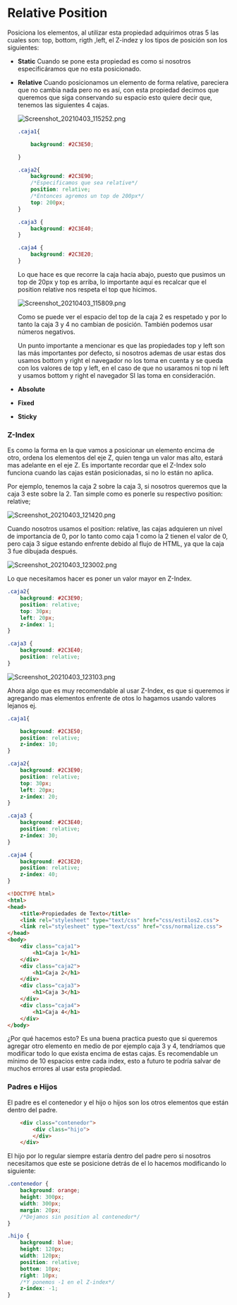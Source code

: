 # Relative Position

Posiciona los elementos, al utilizar esta propiedad adquirimos otras 5 las cuales son: top, bottom, rigth ,left, el Z-indez y los tipos de posición son los siguientes: 

- **Static** Cuando se pone esta propiedad es como si nosotros especificáramos que no esta posicionado. 

- **Relative** Cuando posicionamos un elemento de forma relative, pareciera que no cambia nada pero no es así, con esta propiedad decimos que queremos que siga conservando su espacio esto quiere decir que, tenemos las siguientes 4 cajas. 
  
  <img src="file:///home/genaro_javier/Imágenes/Screenshot_20210403_115252.png" title="" alt="Screenshot_20210403_115252.png" data-align="center">
  
  ```css
  .caja1{
  
      background: #2C3E50; 
  
  }
  
  .caja2{
      background: #2C3E90; 
      /*Especificamos que sea relative*/
      position: relative;
      /*Entonces agremos un top de 200px*/
      top: 200px; 
  }
  
  .caja3 {
      background: #2C3E40; 
  }
  
  .caja4 {
      background: #2C3E20; 
  }
  ```
  
  Lo que hace es que recorre la caja hacia abajo, puesto que pusimos un top de 20px y top es arriba, lo importante aquí es recalcar que el position relative nos respeta el top que hicimos. 
  
  <img src="file:///home/genaro_javier/Imágenes/Screenshot_20210403_115809.png" title="" alt="Screenshot_20210403_115809.png" data-align="center">
  
  Como se puede ver el espacio del top de la caja 2 es respetado y por lo tanto la caja 3 y 4 no cambian de posición. También podemos usar números negativos. 
  
  Un punto importante a mencionar es que las propiedades top y left son las más importantes por defecto, si nosotros ademas de usar estas dos usamos bottom y right el navegador no los toma en cuenta y se queda con los valores de top y left, en el caso de que no usaramos ni top ni left y usamos bottom y right el navegador SI las toma en consideración. 

- **Absolute**

- **Fixed**

- **Sticky**

### Z-Index

Es como la forma en la que vamos a posicionar un elemento encima de otro, ordena los elementos del eje Z, quien tenga un valor mas alto, estará mas adelante en el eje Z. Es importante recordar que el Z-Index solo funciona cuando las cajas están posicionadas, si no lo están no aplica. 

Por ejemplo, tenemos la caja 2 sobre la caja 3, si nosotros queremos que la caja 3 este sobre la 2. Tan simple como es ponerle su respectivo position: relative;

<img title="" src="file:///home/genaro_javier/Imágenes/Screenshot_20210403_121420.png" alt="Screenshot_20210403_121420.png" data-align="center">

Cuando nosotros usamos el position: relative, las cajas adquieren un nivel de importancia de 0, por lo tanto como caja 1 como la 2 tienen el valor de 0, pero caja 3 sigue estando enfrente debido al flujo de HTML, ya que la caja 3 fue dibujada después. 

<img src="file:///home/genaro_javier/Imágenes/Screenshot_20210403_123002.png" title="" alt="Screenshot_20210403_123002.png" data-align="center">

Lo que necesitamos hacer es poner un valor mayor en Z-Index. 

```css
.caja2{
    background: #2C3E90; 
    position: relative;
    top: 30px;
    left: 20px; 
    z-index: 1; 
}

.caja3 {
    background: #2C3E40; 
    position: relative;
}
```

<img src="file:///home/genaro_javier/Imágenes/Screenshot_20210403_123103.png" title="" alt="Screenshot_20210403_123103.png" data-align="center">

Ahora algo que es muy recomendable al usar Z-Index, es que si queremos ir agregando mas elementos enfrente de otos lo hagamos usando valores lejanos ej. 

```css
.caja1{

    background: #2C3E50; 
    position: relative;
    z-index: 10; 
}

.caja2{
    background: #2C3E90; 
    position: relative;
    top: 30px;
    left: 20px; 
    z-index: 20; 
}

.caja3 {
    background: #2C3E40; 
    position: relative;
    z-index: 30; 
}

.caja4 {
    background: #2C3E20;
    position: relative;
    z-index: 40; 
}
```

```html
<!DOCTYPE html>
<html>
<head>
    <title>Propiedades de Texto</title>
    <link rel="stylesheet" type="text/css" href="css/estilos2.css">
    <link rel="stylesheet" type="text/css" href="css/normalize.css">
</head>
<body>
    <div class="caja1">
        <h1>Caja 1</h1>
    </div>
    <div class="caja2">
        <h1>Caja 2</h1>
    </div>
    <div class="caja3">
        <h1>Caja 3</h1>
    </div>
    <div class="caja4">
        <h1>Caja 4</h1>
    </div>
</body>
```

¿Por qué hacemos esto? Es una buena practica puesto que si queremos agregar otro elemento en medio de por ejemplo caja 3 y 4, tendríamos que modificar todo lo que exista encima de estas cajas. Es recomendable un mínimo de 10 espacios entre cada index, esto a futuro te podría salvar de muchos errores al usar esta propiedad. 

### Padres e Hijos

El padre es el contenedor y el hijo o hijos son los otros elementos que están dentro del padre. 

```html
    <div class="contenedor">
        <div class="hijo">    
        </div>
    </div>
```

El hijo por lo regular siempre estaría dentro del padre pero si nosotros necesitamos que este se posicione detrás de el lo hacemos modificando lo siguiente: 

```css
.contenedor {
    background: orange; 
    height: 300px; 
    width: 300px; 
    margin: 20px;
    /*Dejamos sin position al contenedor*/
}

.hijo {
    background: blue; 
    height: 120px; 
    width: 120px; 
    position: relative;
    bottom: 10px;
    right: 10px; 
    /*Y ponemos -1 en el Z-index*/
    z-index: -1; 
}
```
